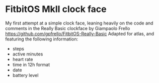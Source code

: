 # FitbitOS MkII clock face
My first attempt at a simple clock face, leaning heavily on the code and comments in
the Really Basic clockface by Giampaolo Frello https://github.com/gpfrello/FitbitOS-Really-Basic
Adapted for atlas, and featuring the following information:
- steps 
- active minutes
- heart rate
- time in 12h format
- date
- battery level

